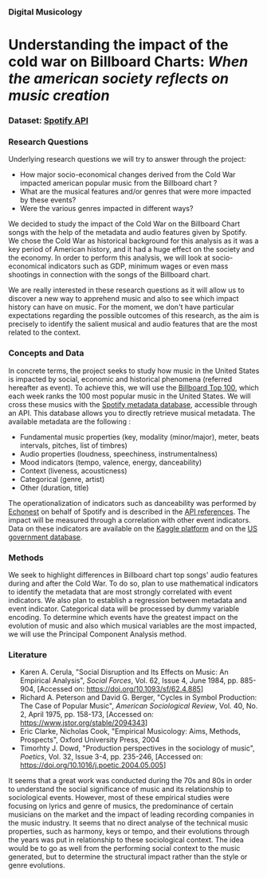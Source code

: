 ### Digital Musicology
# Understanding the impact of the cold war on Billboard Charts:  _When the american society reflects on music creation_

### Dataset: [Spotify API](https://developer.spotify.com/documentation/web-api/quick-start/)

### Research Questions
Underlying research questions we will try to answer through the project:
* How major socio-economical changes derived from the Cold War impacted american popular music from the Billboard chart ?
* What are the musical features and/or genres that were more impacted by these events?
* Were the various genres impacted in different ways?

We decided to study the impact of the Cold War on the Billboard Chart songs with the help of the metadata and audio features given by Spotify. We chose the Cold War as historical background for this analysis as it was a key period of American history, and it had a huge effect on the society and the economy. In order to perform this analysis, we will look at socio-economical indicators such as GDP, minimum wages or even mass shootings in connection with the songs of the Billboard chart.

We are really interested in these research questions as it will allow us to discover a new way to apprehend music and also to see which impact history can have on music. For the moment, we don't have particular expectations regarding the possible outcomes of this research, as the aim is precisely to identify the salient musical and audio features that are the most related to the context.

### Concepts and Data
In concrete terms, the project seeks to study how music in the United States is impacted by social, economic and historical phenomena (referred hereafter as event). To achieve this, we will use the [Billboard Top 100](https://www.billboard.com/charts/hot-100), which each week ranks the 100 most popular music in the United States. We will cross these musics with the [Spotify metadata database](https://developer.spotify.com/), accessible through an API. This database allows you to directly retrieve musical metadata. The available metadata are the following :
* Fundamental music properties (key, modality (minor/major), meter, beats intervals, pitches, list of timbres)
* Audio properties (loudness, speechiness, instrumentalness)
* Mood indicators (tempo, valence, energy, danceability)
* Context (liveness, acousticness)
* Categorical (genre, artist)
* Other (duration, title)

The operationalization of indicators such as danceability was performed by [Echonest](http://the.echonest.com/) on behalf of Spotify and is described in the [API references](https://developer.spotify.com/documentation/web-api/reference/). The impact will be measured through a correlation with other event indicators. Data on these indicators are available on the [Kaggle platform](https://www.kaggle.com/datasets) and on the [US government database](https://www.data.gov/).

### Methods
We seek to highlight differences in Billboard chart top songs' audio features during and after the Cold War. To do so, plan to use mathematical indicators to identify the metadata that are most strongly correlated with event indicators. We also plan to establish a regression between metadata and event indicator. Categorical data will be processed by dummy variable encoding. To determine which events have the greatest impact on the evolution of music and also which musical variables are the most impacted, we will use the Principal Component Analysis method.

### Literature
- Karen A. Cerula, "Social Disruption and Its Effects on Music: An Empirical Analysis", _Social Forces_, Vol. 62, Issue 4, June 1984, pp. 885-904, [Accessed on: <a href= https://doi.org/10.1093/sf/62.4.885> https://doi.org/10.1093/sf/62.4.885</a>]
- Richard A. Peterson and David G. Berger, "Cycles in Symbol Production: The Case of Popular Music", _American Sociological Review_, Vol. 40, No. 2, April 1975, pp. 158-173,  [Accessed on: <a href= https://www.jstor.org/stable/2094343> https://www.jstor.org/stable/2094343</a>]
-  Eric Clarke, Nicholas Cook, "Empirical Musicology: Aims, Methods, Prospects", Oxford University Press, 2004
- Timorhty J. Dowd, "Production perspectives in the sociology of music", _Poetics_, Vol. 32, Issue 3-4, pp. 235-246,  [Accessed on: <a href= https://doi.org/10.1016/j.poetic.2004.05.005> https://doi.org/10.1016/j.poetic.2004.05.005</a>]

It seems that a great work was conducted during the 70s and 80s in order to understand the social significance of music and its relationship to sociological events. However, most of these empirical studies were focusing on lyrics and genre of musics, the predominance of certain musicians on the market and the impact of leading recording companies in the music industry. It seems that no direct analyse of the technical music properties, such as harmony, keys or tempo, and their evolutions through the years was put in relationship to these sociological context. The idea would be to go as well from the performing social context to the music generated, but to determine the structural impact rather than the style or genre evolutions.
